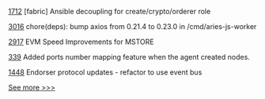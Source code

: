 
[1712](https://github.com/hyperledger-labs/blockchain-automation-framework/pull/1712) [fabric] Ansible decoupling for create/crypto/orderer role

[3016](https://github.com/hyperledger/aries-framework-go/pull/3016) chore(deps): bump axios from 0.21.4 to 0.23.0 in /cmd/aries-js-worker

[2917](https://github.com/hyperledger/besu/pull/2917) EVM Speed Improvements for MSTORE

[339](https://github.com/hyperledger/cello/pull/339) Added ports number mapping feature when the agent created nodes.

[1448](https://github.com/hyperledger/aries-cloudagent-python/pull/1448) Endorser protocol updates - refactor to use event bus


[See more >>>](https://start-here.hyperledger.org/pull-requests)
